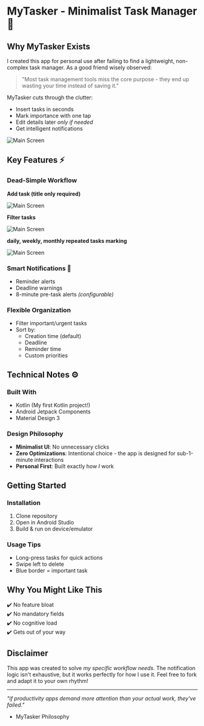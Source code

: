 # MyTasker - Minimalist Task Manager 📝


## Why MyTasker Exists

I created this app for personal use after failing to find a lightweight, non-complex task manager. As a good friend wisely observed:

> "Most task management tools miss the core purpose - they end up wasting your time instead of saving it."



MyTasker cuts through the clutter:
- Insert tasks in seconds
- Mark importance with one tap
- Edit details later *only if needed*
- Get intelligent notifications

![Main Screen](screenshots/lists.jpg)


## Key Features ⚡

### Dead-Simple Workflow
 **Add task (title only required)**

![Main Screen](screenshots/adding.jpg)




 **Filter tasks**

![Main Screen](screenshots/filters.jpg)


**daily, weekly, monthly repeated tasks marking**

![Main Screen](screenshots/everyday.jpg)


### Smart Notifications 🔔
- Reminder alerts
- Deadline warnings
- 8-minute pre-task alerts *(configurable)*

### Flexible Organization
- Filter important/urgent tasks
- Sort by:
    - Creation time (default)
    - Deadline
    - Reminder time
    - Custom priorities

## Technical Notes ⚙️

### Built With
- Kotlin (My first Kotlin project!)
- Android Jetpack Components
- Material Design 3

### Design Philosophy
- **Minimalist UI**: No unnecessary clicks
- **Zero Optimizations**: Intentional choice - the app is designed for sub-1-minute interactions
- **Personal First**: Built exactly how *I* work

## Getting Started

### Installation
1. Clone repository
2. Open in Android Studio
3. Build & run on device/emulator

### Usage Tips
- Long-press tasks for quick actions
- Swipe left to delete
- Blue border = important task

## Why You Might Like This
✔️ No feature bloat  
✔️ No mandatory fields  
✔️ No cognitive load  
✔️ Gets out of your way

## Disclaimer
This app was created to solve *my specific workflow needs*. The notification logic isn't exhaustive, but it works perfectly for how I use it. Feel free to fork and adapt it to your own rhythm!

---

*"if productivity apps demand more attention than your actual work, they've failed."*
- MyTasker Philosophy